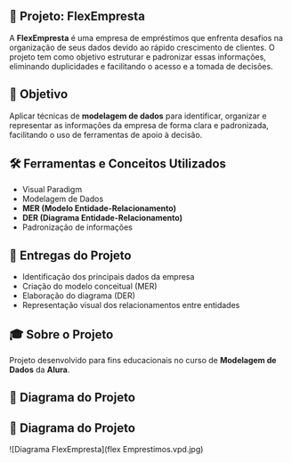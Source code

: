 ## 💼 Projeto: FlexEmpresta

A **FlexEmpresta** é uma empresa de empréstimos que enfrenta desafios na organização de seus dados devido ao rápido crescimento de clientes. O projeto tem como objetivo estruturar e padronizar essas informações, eliminando duplicidades e facilitando o acesso e a tomada de decisões.

## 🧠 Objetivo
Aplicar técnicas de **modelagem de dados** para identificar, organizar e representar as informações da empresa de forma clara e padronizada, facilitando o uso de ferramentas de apoio à decisão.

## 🛠️ Ferramentas e Conceitos Utilizados
- Visual Paradigm  
- Modelagem de Dados  
- **MER (Modelo Entidade-Relacionamento)**  
- **DER (Diagrama Entidade-Relacionamento)**  
- Padronização de informações  

## 📂 Entregas do Projeto
- Identificação dos principais dados da empresa  
- Criação do modelo conceitual (MER)  
- Elaboração do diagrama (DER)  
- Representação visual dos relacionamentos entre entidades  

## 🎓 Sobre o Projeto
Projeto desenvolvido para fins educacionais no curso de **Modelagem de Dados** da **Alura**.

## 🧩 Diagrama do Projeto
## 🧩 Diagrama do Projeto
![Diagrama FlexEmpresta](flex Emprestimos.vpd.jpg)
